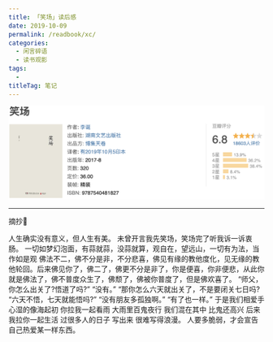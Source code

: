 ```yaml
---
title: 「笑场」读后感
date: 2019-10-09
permalink: /readbook/xc/
categories: 
  - 闲言碎语
  - 读书观影
tags: 
  - 
titleTag: 笔记
---
```


![Alt text](../../../../@assets/db/xc.png)



----


摘抄🌟

 人生确实没有意义，但人生有美。
 未曾开言我先笑场，笑场完了听我诉一诉衷肠。
 一切如梦幻泡面，有蒜就蒜，没蒜就算，观自在，望远山，一切有为法，当作如是观
佛法不二，佛不分是非，不分悲喜，佛见有缘的教他度化，见无缘的教他轮回。后来佛见你了，佛二了，佛更不分是非了，你是便喜，你非便悲，从此你就是佛法了，佛不普度众生了，佛颓了，佛被你普度了，但是佛欢喜了。
“师父，你怎么出关了?悟道了吗?”
    “没有。”
    “那你怎么六天就出关了，不是要闭关七日吗?
    “六天不悟，七天就能悟吗?”
“没有朋友多孤独啊。”
   “有了也一样。”
 于是我们相爱手心湿的像海起初 你拉我一起看雨 大雨里百鬼夜行 我们混在其中 比鬼还高兴 后来 我拉你一起生活 过很多人的日子 写出来 很难写得浪漫。
 人要多脆弱，才会宣告自己热爱某一样东西。
